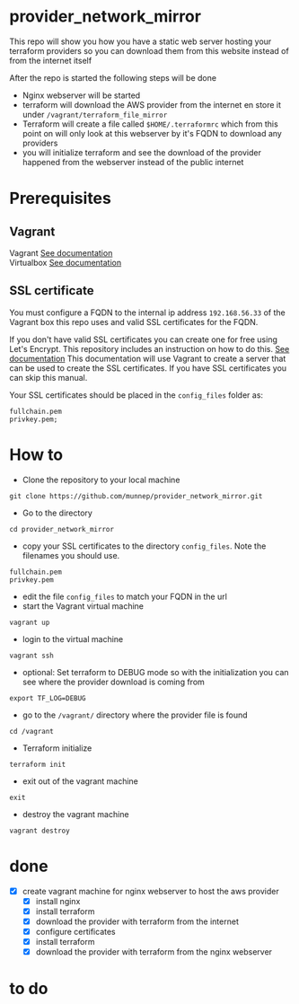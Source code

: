 # provider_network_mirror

This repo will show you how you have a static web server hosting your terraform providers so you can download them from this website instead of from the internet itself

After the repo is started the following steps will be done
- Nginx webserver will be started
- terraform will download the AWS provider from the internet en store it under ```/vagrant/terraform_file_mirror```
- Terraform will create a file called ```$HOME/.terraformrc``` which from this point on will only look at this webserver by it's FQDN to download any providers
- you will initialize terraform and see the download of the provider happened from the webserver instead of the public internet

# Prerequisites

## Vagrant
Vagrant [See documentation](https://www.vagrantup.com/docs/installation)  
Virtualbox [See documentation](https://www.virtualbox.org/wiki/Downloads)

## SSL certificate
You must configure a FQDN to the internal ip address ```192.168.56.33``` of the Vagrant box this repo uses and valid SSL certificates for the FQDN. 

If you don't have valid SSL certificates you can create one for free using Let's Encrypt. This repository includes an instruction on how to do this. [See documentation](nginx_create_certificate/README.md) This documentation will use Vagrant to create a server that can be used to create the SSL certificates. If you have SSL certificates you can skip this manual.    

Your SSL certificates should be placed in the ```config_files``` folder
as:
```
fullchain.pem 
privkey.pem; 
```

# How to

- Clone the repository to your local machine
```
git clone https://github.com/munnep/provider_network_mirror.git
```
- Go to the directory
```
cd provider_network_mirror
```
- copy your SSL certificates to the directory ```config_files```. Note the filenames you should use. 
```
fullchain.pem
privkey.pem
```
- edit the file ```config_files``` to match your FQDN in the url
- start the Vagrant virtual machine
```
vagrant up
```
- login to the virtual machine
```
vagrant ssh
```
- optional: Set terraform to DEBUG mode so with the initialization you can see where the provider download is coming from
```
export TF_LOG=DEBUG
```
- go to the ```/vagrant/``` directory where the provider file is found
```
cd /vagrant
```
- Terraform initialize
```
terraform init
```

- exit out of the vagrant machine
```
exit
```
- destroy the vagrant machine
```
vagrant destroy
```


# done
- [x] create vagrant machine for nginx webserver to host the aws provider 
    - [x] install nginx
    - [x] install terraform
    - [x] download the provider with terraform from the internet
    - [x] configure certificates
    - [x] install terraform
    - [x] download the provider with terraform from the nginx webserver

# to do


